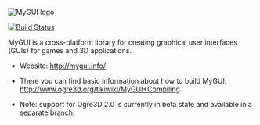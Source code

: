 ![MyGUI logo](http://mygui.info/images/MyGUI_Logo.png)

[![Build Status](https://travis-ci.org/MyGUI/mygui.svg?branch=master)](https://travis-ci.org/MyGUI/mygui)

MyGUI is a cross-platform library for creating graphical user interfaces (GUIs) for games and 3D applications.

* Website: http://mygui.info/

* There you can find basic information about how to build MyGUI:
	http://www.ogre3d.org/tikiwiki/MyGUI+Compiling

* Note: support for Ogre3D 2.0 is currently in beta state and available in a separate [branch](https://github.com/MyGUI/mygui/tree/ogre2).
